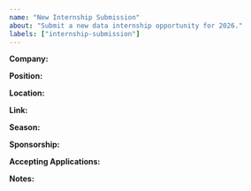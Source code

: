 ```yaml
---
name: "New Internship Submission"
about: "Submit a new data internship opportunity for 2026."
labels: ["internship-submission"]
---
```


**Company:** <!-- e.g., Example Corp -->

**Position:** <!-- e.g., Data Science Intern -->

**Location:** <!-- e.g., Remote, San Francisco, CA, etc. -->

**Link:** <!-- e.g., https://company.com/careers/internship -->

**Season:** <!-- e.g., Summer, Fall, Spring, Winter -->

**Sponsorship:** <!-- Yes / No / Other -->

**Accepting Applications:** <!-- Yes / No -->

**Notes:** <!-- Any extra information (optional) --> 
